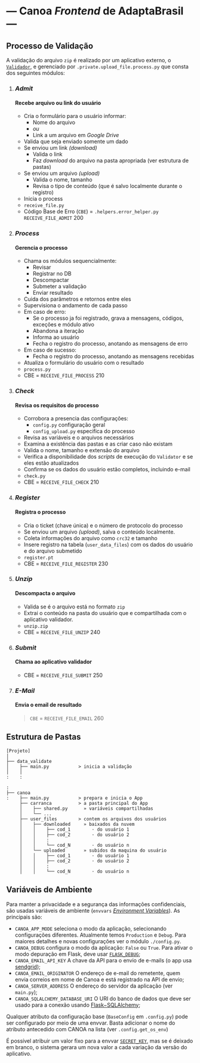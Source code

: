 <!--
   /* cSpell:locale en pt-br
   /* cSpell:ignore sendgrid sqlalchemy
   /* mgd 2024-05-03, 07-30
-->
# — Canoa _Frontend_ de AdaptaBrasil —


## Processo de Validação

A validação do arquivo ```zip``` é realizado por um aplicativo externo, o
    [```Validador```](https://github.com/AdaptaBrasil/data_validate),
    e gerenciado por ```.private.upload_file.process.py```
    que consta dos seguintes módulos:

1. ### _Admit_ ###
   #### Recebe arquivo ou link do usuário ####
    - Cria o formulário para o usuário informar:
        + Nome do arquivo
        + _ou_
        + Link a um arquivo em _Google Drive_
    - Valida que seja enviado somente um dado
    - Se enviou um link _(download)_
        + Valida o link
        + Faz _download_ do arquivo na pasta apropriada (ver estrutura de pastas)
    - Se enviou um arquivo  _(upload)_
        + Valida o nome, tamanho
        + Revisa o tipo de conteúdo (que é salvo localmente durante o registro)
    - Inicia o process
    - ```receive_file.py```
    - Código Base de Erro (```CBE```) = ```.helpers.error_helper.py``` ```RECEIVE_FILE_ADMIT``` 200


2. ### _Process_ ###
    #### Gerencia o processo ####
    - Chama os módulos sequencialmente:
       + Revisar
       + Registrar no DB
       + Descompactar
       + Submeter a validação
       + Enviar resultado
    - Cuida dos parâmetros e retornos entre eles
    - Supervisiona o andamento de cada passo
    - Em caso de erro:
        + Se o processo ja foi registrado, grava a mensagens, códigos, exceções e módulo ativo
        + Abandona a iteração
        + Informa ao usuário
        + Fecha o registro do processo, anotando as mensagens de erro
    - Em caso de sucesso:
        + Fecha o registro do processo, anotando as mensagens recebidas
    - Atualiza o formulário do usuário com o resultado
    - ```process.py```
    - CBE = ```RECEIVE_FILE_PROCESS``` 210

3. ### _Check_ ###
    #### Revisa os requisitos do processo ####
    - Corrobora a presencia das configurações:
        + ```config.py``` configuração geral
        + ```config_upload.py``` especifica do processo
    - Revisa as variáveis e o arquivos necessários
    - Examina a existência das pastas e as criar caso não existam
    - Valida o nome, tamanho e extensão do arquivo
    - Verifica a disponibilidade dos _scripts_ de execução do ```Validator``` e se eles estão atualizados
    - Confirma se os dados do usuário estão completos, incluindo e-mail
    - ```check.py```
    - CBE = ```RECEIVE_FILE_CHECK``` 210

4. ### _Register_ ###
    #### Registra o processo  ####
    - Cria o ticket (chave única) e o número de protocolo do processo
    - Se enviou um arquivo  _(upload)_, salva o conteúdo localmente.
    - Coleta informações do arquivo como ```crc32``` e tamanho
    - Insere registro na tabela (```user_data_files```) com os dados do
      usuário e do arquivo submetido
    - ```register.pt```
    - CBE = ```RECEIVE_FILE_REGISTER``` 230

5. ### _Unzip_  ###
    #### Descompacta o arquivo  ####
    - Valida se é o arquivo está no formato ```zip```
    - Extrai o conteúdo na pasta do usuário que e compartilhada com
      o aplicativo validador.
    - ```unzip.zip```
    - CBE = ```RECEIVE_FILE_UNZIP``` 240

6. ### _Submit_  ###
    #### Chama ao aplicativo validador  ####
    - CBE = ```RECEIVE_FILE_SUBMIT``` 250

7. ### _E-Mail_  ###
    #### Envia o email de resultado  ####
    > ```CBE``` = ```RECEIVE_FILE_EMAIL``` 260

## Estrutura de Pastas ##

    [Projeto]
    │
    ├── data_validate
    │    ├── main.py           > inicia a validação
    │    │
    :    :

    :
    ├── canoa
    :    ├── main.py           > prepara e inicia o App
         ├── carranca          > a pasta principal do App
         │    ├── shared.py      » variáveis compartilhadas
         │    └── ...
         ├── user_files        > contem os arquivos dos usuários
         │    ├── downloaded     » baixados da nuvem
         │    │    ├── cod_1        · do usuário 1
         │    │    ├── cod_2        · do usuário 2
         │    │    :
         │    │    └── cod_N        · do usuário n
         │    └── uploaded       » subidos da maquina do usuário
         │    │    ├── cod_1        · do usuário 1
         │    │    ├── cod_2        · do usuário 2
         │    │    :
         │    │    └── cod_N        · do usuário n




## Variáveis de Ambiente

Para manter a privacidade e a segurança das informações confidenciais, são usadas
variáveis de ambiente (`envvars` [_Environment Variables_](https://en.wikipedia.org/wiki/Environment_variable)). As principais são:

- `CANOA_APP_MODE` seleciona o modo da aplicação, selecionando configurações diferentes. Atualmente temos `Production` e `Debug`.
  Para maiores detalhes e novas configurações ver o módulo `./config.py`.
- `CANOA_DEBUG` configura o modo da aplicação: `False` ou `True`. Para ativar o modo depuração em Flask, deve usar
    [`FLASK_DEBUG`](https://flask.palletsprojects.com/en/latest/config/#DEBUG);
- `CANOA_EMAIL_API_KEY` A chave da API para o envio de e-mails (o app usa [sendgrid](https://sendgrid.com/));
- `CANOA_EMAIL_ORIGINATOR` O endereço de e-mail do remetente, quem envia correios em nome de Canoa e está registrado na API de envio;
- `CANOA_SERVER_ADDRESS` O endereço do servidor da aplicação (ver ```main.py```);
- `CANOA_SQLALCHEMY_DATABASE_URI` O URI do banco de dados que deve ser usado para a conexão usando
    [Flask&minus;SQLAlchemy](https://flask-sqlalchemy.palletsprojects.com/en/latest/config);

Qualquer atributo da configuração base (`BaseConfig` em  `.config.py`) pode ser configurado por meio de uma envvar.
Basta adicionar o nome do atributo antecedido com CANOA na lista (ver ```.config.get_os_env```)

É possível atribuir um valor fixo para a envvar [`SECRET_KEY`](https://flask.palletsprojects.com/en/latest/config/#SECRET_KEY),
mas se é deixado em branco, o sistema gerara um nova valor a cada variação da versão do aplicativo.




